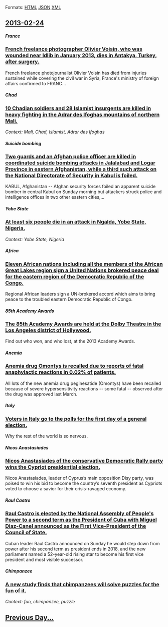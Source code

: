 
Formats: [HTML](2013/02/24/index.html)  [JSON](2013/02/24/index.json)  [XML](2013/02/24/index.xml)  

## [2013-02-24](/news/2013/02/24/index.md)

##### France
### [French freelance photographer Olivier Voisin, who was wounded near Idlib in January 2013, dies in Antakya, Turkey, after surgery. ](/news/2013/02/24/french-freelance-photographer-olivier-voisin-who-was-wounded-near-idlib-in-january-2013-dies-in-antakya-turkey-after-surgery.md)
French&#x20;freelance&#x20;photojournalist&#x20;Olivier&#x20;Voisin&#x20;has&#x20;died&#x20;from&#x20;injuries&#x20;sustained&#x20;while&#x20;covering&#x20;the&#x20;civil&#x20;war&#x20;in&#x20;Syria,&#x20;France&#x27;s&#x20;ministry&#x20;of&#x20;foreign&#x20;affairs&#x20;confirmed&#x20;to&#x20;FRANC...

##### Chad
### [10 Chadian soldiers and 28 Islamist insurgents are killed in heavy fighting in the Adrar des Ifoghas mountains of northern Mali. ](/news/2013/02/24/10-chadian-soldiers-and-28-islamist-insurgents-are-killed-in-heavy-fighting-in-the-adrar-des-ifoghas-mountains-of-northern-mali.md)
_Context: Mali, Chad, Islamist, Adrar des Ifoghas_

##### Suicide bombing
### [Two guards and an Afghan police officer are killed in coordinated suicide bombing attacks in Jalalabad and Logar Province in eastern Afghanistan, while a third such attack on the National Directorate of Security in Kabul is foiled. ](/news/2013/02/24/two-guards-and-an-afghan-police-officer-are-killed-in-coordinated-suicide-bombing-attacks-in-jalalabad-and-logar-province-in-eastern-afghani.md)
KABUL, Afghanistan -- Afghan security forces foiled an apparent suicide bomber in central Kabul on Sunday morning but attackers struck police and intelligence offices in two other eastern cities,...

##### Yobe State
### [At least six people die in an attack in Ngalda, Yobe State, Nigeria. ](/news/2013/02/24/at-least-six-people-die-in-an-attack-in-ngalda-yobe-state-nigeria.md)
_Context: Yobe State, Nigeria_

##### Africa
### [Eleven African nations including all the members of the African Great Lakes region sign a United Nations brokered peace deal for the eastern region of the Democratic Republic of the Congo. ](/news/2013/02/24/eleven-african-nations-including-all-the-members-of-the-african-great-lakes-region-sign-a-united-nations-brokered-peace-deal-for-the-eastern.md)
Regional African leaders sign a UN-brokered accord which aims to bring peace to the troubled eastern Democratic Republic of Congo.

##### 85th Academy Awards
### [The 85th Academy Awards are held at the Dolby Theatre in the Los Angeles district of Hollywood. ](/news/2013/02/24/the-85th-academy-awards-are-held-at-the-dolby-theatre-in-the-los-angeles-district-of-hollywood.md)
Find out who won, and who lost, at the 2013 Academy Awards.

##### Anemia
### [Anemia drug Omontys is recalled due to reports of fatal anaphylactic reactions in 0.02% of patients. ](/news/2013/02/24/anemia-drug-omontys-is-recalled-due-to-reports-of-fatal-anaphylactic-reactions-in-0-02-of-patients.md)
All lots of the new anemia drug peginesatide (Omontys) have been recalled because of severe hypersensitivity reactions -- some fatal -- observed after the drug was approved last March.

##### Italy
### [Voters in Italy go to the polls for the first day of a general election. ](/news/2013/02/24/voters-in-italy-go-to-the-polls-for-the-first-day-of-a-general-election.md)
Why the rest of the world is so nervous.

##### Nicos Anastasiades
### [Nicos Anastasiades of the conservative Democratic Rally party wins the Cypriot presidential election. ](/news/2013/02/24/nicos-anastasiades-of-the-conservative-democratic-rally-party-wins-the-cypriot-presidential-election.md)
Nicos Anastasiades, leader of Cyprus’s main opposition Disy party, was poised to win his bid to become the country’s seventh president as Cypriots voted to choose a savior for their crisis-ravaged economy.

##### Raul Castro
### [Raul Castro is elected by the National Assembly of People's Power to a second term as the President of Cuba with Miguel Diaz-Canel announced as the First Vice-President of the Council of State. ](/news/2013/02/24/raaol-castro-is-elected-by-the-national-assembly-of-people-s-power-to-a-second-term-as-the-president-of-cuba-with-miguel-daaz-canel-announc.md)
Cuban leader Raul Castro announced on Sunday he would step down from power after his second term as president ends in 2018, and the new parliament named a 52-year-old rising star to become his first vice president and most visible successor.

##### Chimpanzee
### [A new study finds that chimpanzees will solve puzzles for the fun of it. ](/news/2013/02/24/a-new-study-finds-that-chimpanzees-will-solve-puzzles-for-the-fun-of-it.md)
_Context: fun, chimpanzee, puzzle_

## [Previous Day...](/news/2013/02/23/index.md)

